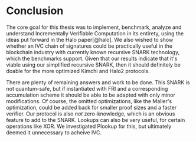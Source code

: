 # Conclusion

The core goal for this thesis was to implement, benchmark, analyze and
understand Incrementally Verifiable Computation in its entirety, using the
ideas put forward in the Halo paper[@halo]. We also wished to show whether
an IVC chain of signatures could be practically useful in the blockchain
industry with currently known recursive SNARK technology, which the benchmarks
support. Given that our results indicate that it's viable using our simplified
recursive SNARK, then it should definitely be doable for the more optimized
Kimchi and Halo2 protocols.

There are plenty of remaining answers and work to be done. This SNARK is not
quantum-safe, but if instantiated with FRI and a corresponding accumulation
scheme it should be able to be adapted with only minor modifications. Of
course, the omitted optimizations, like the Maller's optimization, could be
added back for smaller proof sizes and a faster verifier. Our protocol is also
_not_ zero-knowledge, which is an obvious feature to add to the SNARK. Lookups
can also be very useful, for certain operations like XOR. We investigated
Plookup for this, but ultimately deemed it unnecessary to acheive IVC.
